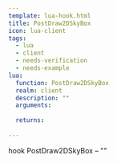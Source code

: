 ```yaml
---
template: lua-hook.html
title: PostDraw2DSkyBox
icon: lua-client
tags:
  - lua
  - client
  - needs-verification
  - needs-example
lua:
  function: PostDraw2DSkyBox
  realm: client
  description: ""
  arguments:
  
  returns:
    
---
```


<div class="lua__search__keywords">
hook PostDraw2DSkyBox &#x2013; ""
</div>
